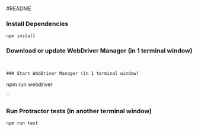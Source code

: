 #README

### Install Dependencies

```
npm install
```

### Download or update WebDriver Manager (in 1 terminal window)

```


### Start WebDriver Manager (in 1 terminal window)

```
npm run webdriver

``

### Run Protractor tests (in another terminal window)

```
npm run test
```
